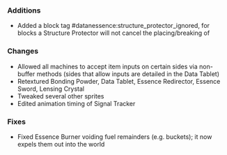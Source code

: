 ### Additions
- Added a block tag #datanessence:structure_protector_ignored, for blocks a Structure Protector will not cancel the placing/breaking of

### Changes
- Allowed all machines to accept item inputs on certain sides via non-buffer methods (sides that allow inputs are detailed in the Data Tablet)
- Retextured Bonding Powder, Data Tablet, Essence Redirector, Essence Sword, Lensing Crystal
- Tweaked several other sprites
- Edited animation timing of Signal Tracker

### Fixes
- Fixed Essence Burner voiding fuel remainders (e.g. buckets); it now expels them out into the world
